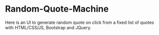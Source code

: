 # Random-Quote-Machine
Here is an UI to generate random quote on click from a fixed list of quotes with HTML/CSS/JS, Bootstrap and JQuery.
